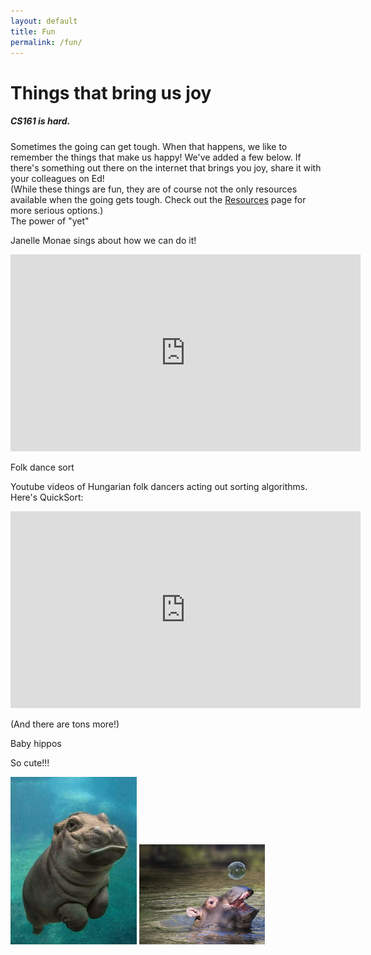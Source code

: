 ```yaml
---
layout: default
title: Fun
permalink: /fun/
---
```


# Things that bring us joy


<div class="panel">
<h5 class="card-title">CS161 is hard.</h5>
Sometimes the going can get tough.  When that happens, we like to remember the things that make us happy!  We've added a few below.  If there's something out there on the internet that brings you joy, share it with your colleagues on Ed!
<br>
(While these things are fun, they are of course not the only resources available when the going gets tough.  
Check out the <a href="/resources/">Resources</a> page for more serious options.)
</div>


<div class="card mb-4">
  <div class="card-header">
    The power of "yet"
  </div>
  <div class="card-body">
	 <p>Janelle Monae sings about how we can do it!</p>
                 <p>
                 <iframe width="560" height="315" src="https://www.youtube.com/embed/XLeUvZvuvAs" frameborder="0" allowfullscreen></iframe></p>
  </div>
</div>

<div class="card mb-4">
  <div class="card-header">
    Folk dance sort
  </div>
  <div class="card-body">
<p> Youtube videos of Hungarian folk dancers acting out sorting algorithms.  Here's QuickSort:</p>
                 <p> <iframe width="560" height="315" src="https://www.youtube.com/embed/ywWBy6J5gz8" frameborder="0" allowfullscreen></iframe></p>
                 <p> (And there are tons more!)</p>
  </div>
</div>

<div class="card mb-4">
  <div class="card-header">
    Baby hippos
  </div>
  <div class="card-body">
<p> So cute!!!</p>
        <p> <img src="assets/images/hippo1.jpg" class="w3-round" width=40%>   <img src="assets/images/hippo2.jpg" class="w3-round" width=40%></p>
  </div>
</div>
